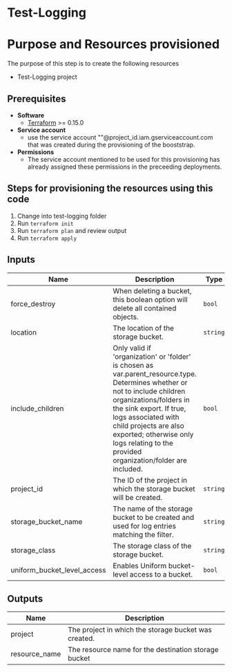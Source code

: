 # Test-Logging

# Purpose and Resources provisioned

The purpose of this step is to create the following resources

- Test-Logging project 

## Prerequisites
- **Software**
   - [Terraform](https://www.terraform.io/downloads.html) >= 0.15.0
- **Service account**
	- use the service account "<service account name>"@project_id.iam.gserviceaccount.com that was created during the provisioning of the booststrap.
- **Permissions**
	- The service account mentioned to be used for this provisioning has already assigned these permissions in the preceeding deployments. 

## Steps for provisioning the resources using this code

1. Change into test-logging folder
2. Run `terraform init`
3. Run `terraform plan` and review output
4. Run `terraform apply`


<!-- BEGINNING OF PRE-COMMIT-TERRAFORM DOCS HOOK -->
## Inputs

| Name | Description | Type | Default | Required |
|------|-------------|------|---------|:--------:|
| force\_destroy | When deleting a bucket, this boolean option will delete all contained objects. | `bool` | `false` | no |
| location | The location of the storage bucket. | `string` | `"US"` | no |
| include\_children | Only valid if 'organization' or 'folder' is chosen as var.parent\_resource.type. Determines whether or not to include children organizations/folders in the sink export. If true, logs associated with child projects are also exported; otherwise only logs relating to the provided organization/folder are included. | `bool` | `false` | no |
| project\_id | The ID of the project in which the storage bucket will be created. | `string` | n/a | yes |
| storage\_bucket\_name | The name of the storage bucket to be created and used for log entries matching the filter. | `string` | n/a | yes |
| storage\_class | The storage class of the storage bucket. | `string` | `"STANDARD"` | no |
| uniform\_bucket\_level\_access | Enables Uniform bucket-level access to a bucket. | `bool` | `true` | no |

<!-- END OF PRE-COMMIT-TERRAFORM DOCS HOOK -->


<!-- BEGINNING OF PRE-COMMIT-TERRAFORM DOCS HOOK -->

## Outputs

| Name | Description |
|------|-------------|
| project | The project in which the storage bucket was created. |
| resource\_name | The resource name for the destination storage bucket |

<!-- END OF PRE-COMMIT-TERRAFORM DOCS HOOK -->